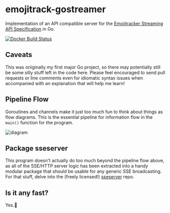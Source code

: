 emojitrack-gostreamer
=====================

Implementation of an API compatible server for
the [Emojitracker Streaming API Specification][1] in Go.

[![Docker Build Status](https://img.shields.io/docker/build/emojitracker/gostreamer.svg?style=flat-square)](https://hub.docker.com/r/emojitracker/gostreamer/)

Caveats
-------

This was oriiginally my first major Go project, so there may potentially still
be some silly stuff left in the code here. Please feel encouraged to send pull
requests or line comments even for idiomatic syntax issues when accompanied with
an explanation that will help me learn!

Pipeline Flow
-------------

Goroutines and channels make it just too much fun to think about things as flow
diagrams.  This is the essential pipeline for information flow in the `main()`
function for the program.

![diagram](http://f.cl.ly/items/1S282j3A0H07382x3q2L/diagram.svg)

Package sseserver
-----------------

This program doesn't actually do too much beyond the pipeline flow above, as all
of the SSE/HTTP server logic has been extracted into a handy modular package
that should be usable for any generic SSE broadcasting.  For that stuff, delve
into the (freely licensed!) [sseserver](https://github.com/mroth/sseserver/)
repo.

Is it any fast?
---------------

Yes.:racehorse:

[1]: http://github.com/mroth/emojitrack-streamer-spec
